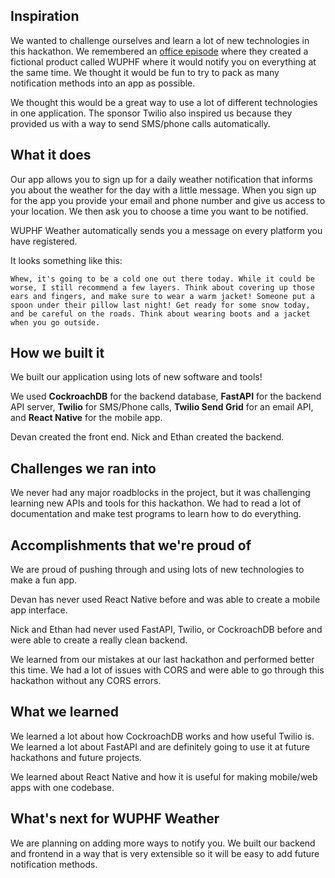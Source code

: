 ## Inspiration
We wanted to challenge ourselves and learn a lot of new technologies in this hackathon. We remembered an [office episode](https://www.youtube.com/watch?v=OrVskziCc4w) where they created a fictional product called WUPHF where it would notify you on everything at the same time. We thought it would be fun to try to pack as many notification methods into an app as possible.

We thought this would be a great way to use a lot of different technologies in one application. The sponsor Twilio also inspired us because they provided us with a way to send SMS/phone calls automatically.

## What it does
Our app allows you to sign up for a daily weather notification that informs you about the weather for the day with a little message. When you sign up for the app you provide your email and phone number and give us access to your location. We then ask you to choose a time you want to be notified.

WUPHF Weather automatically sends you a message on every platform you have registered.

It looks something like this:
```
Whew, it's going to be a cold one out there today. While it could be worse, I still recommend a few layers. Think about covering up those ears and fingers, and make sure to wear a warm jacket! Someone put a spoon under their pillow last night! Get ready for some snow today, and be careful on the roads. Think about wearing boots and a jacket when you go outside.
```

## How we built it
We built our application using lots of new software and tools!

We used **CockroachDB** for the backend database, **FastAPI** for the backend API server, **Twilio** for SMS/Phone calls, **Twilio Send Grid** for an email API, and **React Native** for the mobile app.

Devan created the front end. Nick and Ethan created the backend.

## Challenges we ran into
We never had any major roadblocks in the project, but it was challenging learning new APIs and tools for this hackathon. We had to read a lot of documentation and make test programs to learn how to do everything.

## Accomplishments that we're proud of
We are proud of pushing through and using lots of new technologies to make a fun app.

Devan has never used React Native before and was able to create a mobile app interface.

Nick and Ethan had never used FastAPI, Twilio, or CockroachDB before and were able to create a really clean backend.

We learned from our mistakes at our last hackathon and performed better this time. We had a lot of issues with CORS and were able to go through this hackathon without any CORS errors.

## What we learned
We learned a lot about how CockroachDB works and how useful Twilio is. We learned a lot about FastAPI and are definitely going to use it at future hackathons and future projects.

We learned about React Native and how it is useful for making mobile/web apps with one codebase.

## What's next for WUPHF Weather
We are planning on adding more ways to notify you. We built our backend and frontend in a way that is very extensible so it will be easy to add future notification methods.

